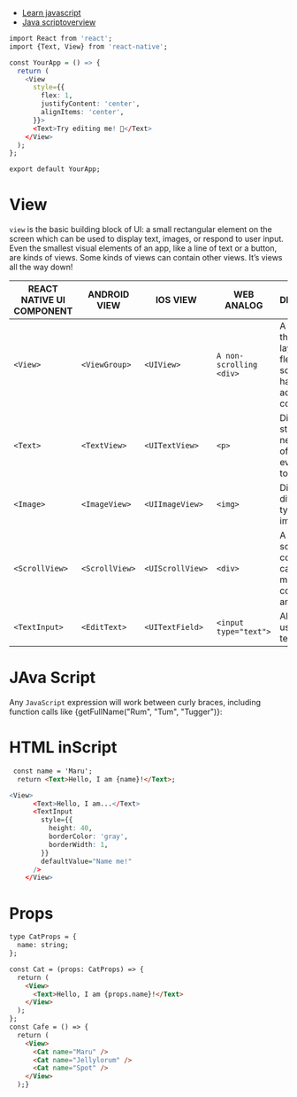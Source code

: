 - [Learn javascript](https://developer.mozilla.org/en-US/docs/Web/JavaScript)
- [Java scriptoverview](https://developer.mozilla.org/en-US/docs/Web/JavaScript/Language_overview)
```r
import React from 'react';
import {Text, View} from 'react-native';

const YourApp = () => {
  return (
    <View
      style={{
        flex: 1,
        justifyContent: 'center',
        alignItems: 'center',
      }}>
      <Text>Try editing me! 🎉</Text>
    </View>
  );
};

export default YourApp;
```
# View
`view` is the basic building block of UI: a small rectangular element on the screen which can be used to display text, images, or respond to user input. Even the smallest visual elements of an app, like a line of text or a button, are kinds of views. Some kinds of views can contain other views. It’s views all the way down!

| REACT NATIVE UI COMPONENT	 | ANDROID VIEW | IOS VIEW|WEB ANALOG|DESCRIPTION|
| --------- | --------- | --------- |---------|---------|
| `<View>`| `<ViewGroup>` | `<UIView>` |`A non-scrolling <div>`| 	A container that supports layout with flexbox, style, some touch handling, and accessibility controls |
| `<Text>` | `<TextView>` | `<UITextView>` | `<p>	`|Displays, styles, and nests strings of text and even handles touch events |
|`<Image>`|`<ImageView>`|`<UIImageView>`|`<img>`|Displays different types of images|
|`<ScrollView>`| `<ScrollView>`|`<UIScrollView>`|`<div>`|A generic scrolling container that can contain multiple components and views|
|`<TextInput>`|`<EditText>`	|`<UITextField>`|`<input type="text">`|Allows the user to enter text



# JAva Script
Any `JavaScript` expression will work between curly braces, including function calls like {getFullName("Rum", "Tum", "Tugger")}:


# HTML inScript
```html
 const name = 'Maru';
  return <Text>Hello, I am {name}!</Text>;
```

```r
<View>
      <Text>Hello, I am...</Text>
      <TextInput
        style={{
          height: 40,
          borderColor: 'gray',
          borderWidth: 1,
        }}
        defaultValue="Name me!"
      />
    </View>
```


# Props

```html
type CatProps = {
  name: string;
};

const Cat = (props: CatProps) => {
  return (
    <View>
      <Text>Hello, I am {props.name}!</Text>
    </View>
  );
};
const Cafe = () => {
  return (
    <View>
      <Cat name="Maru" />
      <Cat name="Jellylorum" />
      <Cat name="Spot" />
    </View>
  );}
```